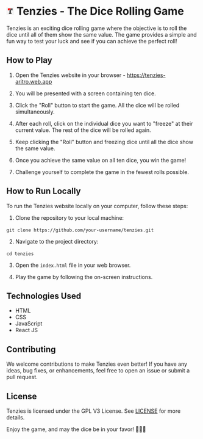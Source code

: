 # <img src="favico.jpg" alt="drawing" width="20"/> Tenzies - The Dice Rolling Game


Tenzies is an exciting dice rolling game where the objective is to roll the dice until all of them show the same value. The game provides a simple and fun way to test your luck and see if you can achieve the perfect roll!

## How to Play

1. Open the Tenzies website in your browser - https://tenzies-aritro.web.app

2. You will be presented with a screen containing ten dice.

3. Click the "Roll" button to start the game. All the dice will be rolled simultaneously.

4. After each roll, click on the individual dice you want to "freeze" at their current value. The rest of the dice will be rolled again.

5. Keep clicking the "Roll" button and freezing dice until all the dice show the same value.

6. Once you achieve the same value on all ten dice, you win the game!

7. Challenge yourself to complete the game in the fewest rolls possible.

## How to Run Locally

To run the Tenzies website locally on your computer, follow these steps:

1. Clone the repository to your local machine:

```git clone https://github.com/your-username/tenzies.git```

2. Navigate to the project directory:

```cd tenzies```


3. Open the `index.html` file in your web browser.

4. Play the game by following the on-screen instructions.

## Technologies Used

- HTML
- CSS
- JavaScript
- React JS

## Contributing

We welcome contributions to make Tenzies even better! If you have any ideas, bug fixes, or enhancements, feel free to open an issue or submit a pull request.

## License

Tenzies is licensed under the GPL V3 License. See [LICENSE](LICENSE.md) for more details.

Enjoy the game, and may the dice be in your favor! 🎲🎲🎲



